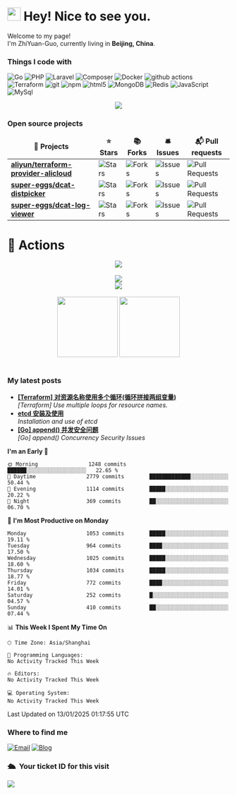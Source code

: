 <h1> <img height="30"  src="https://cdn.jsdelivr.net/gh/super-eggs/super-eggs/hello.gif"/> Hey! Nice to see you.</h1>

<p>Welcome to my page! </br> I'm ZhiYuan-Guo, currently living in <b>Beijing, China</b>. </p>

<h3>Things I code with</h3>
<p>
  <img alt="Go" src="https://img.shields.io/badge/-Go-45b8d8?style=flat-square&logo=go&logoColor=white" />
  <img alt="PHP" src="https://img.shields.io/badge/-PHP-6E9CC3?style=flat-square&logo=php&logoColor=white" />
  <img alt="Laravel" src="https://img.shields.io/badge/-Laravel-f4645f?style=flat-square&logo=laravel&logoColor=white" />
  <img alt="Composer" src="https://img.shields.io/badge/-Composer-efca70?style=flat-square&logo=composer&logoColor=white" />
  <img alt="Docker" src="https://img.shields.io/badge/-Docker-46a2f1?style=flat-square&logo=docker&logoColor=white" />
  <img alt="github actions" src="https://img.shields.io/badge/-Github_Actions-2088FF?style=flat-square&logo=github-actions&logoColor=white" />
  <img alt="Terraform" src="https://img.shields.io/badge/-Terraform-5c4ee5?style=flat-square&logo=terraform&logoColor=white" />
  <img alt="git" src="https://img.shields.io/badge/-Git-F05032?style=flat-square&logo=git&logoColor=white" />
  <img alt="npm" src="https://img.shields.io/badge/-NPM-CB3837?style=flat-square&logo=npm&logoColor=white" />
  <img alt="html5" src="https://img.shields.io/badge/-HTML5-E34F26?style=flat-square&logo=html5&logoColor=white" />
  <img alt="MongoDB" src="https://img.shields.io/badge/-MongoDB-13aa52?style=flat-square&logo=mongodb&logoColor=white" />
  <img alt="Redis" src="https://img.shields.io/badge/-Redis-dc382c?style=flat-square&logo=redis&logoColor=white" />
  <img alt="JavaScript" src="https://img.shields.io/badge/-JavaScript-142a52?style=flat-square&logo=javascript&logoColor=white" />
  <img alt="MySql" src="https://img.shields.io/badge/-MySql-3E6E93?style=flat-square&logo=mysql&logoColor=white" />
</p>

<div align="center"><img src="https://cdn.jsdelivr.net/gh/super-eggs/super-eggs/contribution-snake/github-contribution-grid-snake.svg" /></div>

<h3>Open source projects</h3>
<table>
  <thead align="center">
    <tr >
      <td><b>🎁 Projects</b></td>
      <td><b>⭐ Stars</b></td>
      <td><b>📚 Forks</b></td>
      <td><b>🛎 Issues</b></td>
      <td><b>📬 Pull requests</b></td>
    </tr>
  </thead>
  <tbody>
    <tr>
      <td><a href="https://github.com/aliyun/terraform-provider-alicloud"><b>aliyun/terraform-provider-alicloud</b></a></td>
      <td><img alt="Stars" src="https://img.shields.io/github/stars/aliyun/terraform-provider-alicloud?style=flat-square&labelColor=343b41"/></td>
      <td><img alt="Forks" src="https://img.shields.io/github/forks/aliyun/terraform-provider-alicloud?style=flat-square&labelColor=343b41"/></td>
      <td><img alt="Issues" src="https://img.shields.io/github/issues/aliyun/terraform-provider-alicloud?style=flat-square&labelColor=343b41"/></td>
      <td><img alt="Pull Requests" src="https://img.shields.io/github/issues-pr/aliyun/terraform-provider-alicloud?style=flat-square&labelColor=343b41"/></td>
    </tr>
	  <tr>
      <td><a href="https://github.com/super-eggs/dcat-distpicker"><b>super-eggs/dcat-distpicker</b></a></td>
      <td><img alt="Stars" src="https://img.shields.io/github/stars/super-eggs/dcat-distpicker?style=flat-square&labelColor=343b41"/></td>
      <td><img alt="Forks" src="https://img.shields.io/github/forks/super-eggs/dcat-distpicker?style=flat-square&labelColor=343b41"/></td>
      <td><img alt="Issues" src="https://img.shields.io/github/issues/super-eggs/dcat-distpicker?style=flat-square&labelColor=343b41"/></td>
      <td><img alt="Pull Requests" src="https://img.shields.io/github/issues-pr/super-eggs/dcat-distpicker?style=flat-square&labelColor=343b41"/></td>
    </tr>
    <tr>
      <td><a href="https://github.com/super-eggs/dcat-log-viewer"><b>super-eggs/dcat-log-viewer</b></a></td>
      <td><img alt="Stars" src="https://img.shields.io/github/stars/super-eggs/dcat-log-viewer?style=flat-square&labelColor=343b41"/></td>
      <td><img alt="Forks" src="https://img.shields.io/github/forks/super-eggs/dcat-log-viewer?style=flat-square&labelColor=343b41"/></td>
      <td><img alt="Issues" src="https://img.shields.io/github/issues/super-eggs/dcat-log-viewer?style=flat-square&labelColor=343b41"/></td>
      <td><img alt="Pull Requests" src="https://img.shields.io/github/issues-pr/super-eggs/dcat-log-viewer?style=flat-square&labelColor=343b41"/></td>
    </tr>
  </tbody>
</table>


# 🚀 Actions

<!-- 连续提交代码天数记录 -->
<div align="center">
  <img align="center" src="https://github-readme-streak-stats.herokuapp.com/?user=super-eggs&theme=dark&hide_border=true" />
</div>
<br>

<!-- Dynamic Quotes -->
<div align="center"><img src="https://quotes-github-readme.vercel.app/api?type=horizontal&theme=dark"></div>

<!-- GitHub奖杯🏆 -->
<div align="center"><img  src="https://github-profile-trophy.vercel.app/?username=super-eggs&theme=gruvbox&row=1&column=7&no-frame=true&no-bg=true" /></div>
<br>

<!-- GitHub数据统计 -->
<div align="center">
  <img height="137px" src="https://github-readme-stats.vercel.app/api?username=super-eggs&hide_title=true&hide_border=true&show_icons=trueline_height=21&text_color=000&icon_color=000&bg_color=0,ea6161,ffc64d,fffc4d,52fa5a&theme=graywhite" />
  <img height="137px" src="https://github-readme-stats.vercel.app/api/top-langs/?username=super-eggs&hide_title=true&hide_border=true&layout=compact&langs_count=6&text_color=000&icon_color=fff&bg_color=0,52fa5a,4dfcff,c64dff&theme=graywhite" />
</div>
<br>

<h3>My latest posts</h3>
<ul>
  <li><a href="https://www.supereggs.cn/posts/tech/terraform_loop_splicing_two_sets_variables/"><b>[Terraform] 对资源名称使用多个循环(循环拼接两组变量)</b></a><br/><i>[Terraform] Use multiple loops for resource names.</i></li>
  <li><a href="https://www.supereggs.cn/posts/tech/etcd_installation_use/"><b>etcd 安装及使用</b></a><br/><i>Installation and use of etcd</i></li>
  <li><a href="https://www.supereggs.cn/posts/tech/golang_append_concurrent_security/"><b>[Go] append() 并发安全问题</b></a><br/><i>[Go] append() Concurrency Security Issues</i></li>
</ul>

<!--START_SECTION:waka-->
**I'm an Early 🐤** 

```text
🌞 Morning                1248 commits        ██████░░░░░░░░░░░░░░░░░░░   22.65 % 
🌆 Daytime                2779 commits        █████████████░░░░░░░░░░░░   50.44 % 
🌃 Evening                1114 commits        █████░░░░░░░░░░░░░░░░░░░░   20.22 % 
🌙 Night                  369 commits         ██░░░░░░░░░░░░░░░░░░░░░░░   06.70 % 
```
📅 **I'm Most Productive on Monday** 

```text
Monday                   1053 commits        █████░░░░░░░░░░░░░░░░░░░░   19.11 % 
Tuesday                  964 commits         ████░░░░░░░░░░░░░░░░░░░░░   17.50 % 
Wednesday                1025 commits        █████░░░░░░░░░░░░░░░░░░░░   18.60 % 
Thursday                 1034 commits        █████░░░░░░░░░░░░░░░░░░░░   18.77 % 
Friday                   772 commits         ████░░░░░░░░░░░░░░░░░░░░░   14.01 % 
Saturday                 252 commits         █░░░░░░░░░░░░░░░░░░░░░░░░   04.57 % 
Sunday                   410 commits         ██░░░░░░░░░░░░░░░░░░░░░░░   07.44 % 
```


📊 **This Week I Spent My Time On** 

```text
🕑︎ Time Zone: Asia/Shanghai

💬 Programming Languages: 
No Activity Tracked This Week

🔥 Editors: 
No Activity Tracked This Week

💻 Operating System: 
No Activity Tracked This Week
```


 Last Updated on 13/01/2025 01:17:55 UTC
<!--END_SECTION:waka-->

<h3>Where to find me</h3>
<a href="mailto:super-eggs@88.com"><img alt="Email" src="https://img.shields.io/badge/Email-super--eggs%4088.com-brightgreen?logo=gmail"></a>
<a href="https://www.supereggs.cn"><img alt="Blog" src="https://img.shields.io/badge/Blog-www.supereggs.cn-brightgreen?logo=Internet%20Explorer"></a>

### 🛳 &nbsp;Your ticket ID for this visit
<img src="https://profile-counter.glitch.me/super-eggs/count.svg" />
